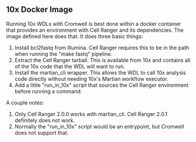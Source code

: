 ## 10x Docker Image

Running 10x WDLs with Cromwell is best done within a docker container that provides
an environment with Cell Ranger and its dependencies. The image defined here does
that. It does three basic things:

1. Install bcl2fastq from Illumina. Cell Ranger requires this to be in the path when
running the "make fastq" pipeline.
2. Extract the Cell Ranger tarball. This is available from 10x and contains all of the
10x code that the WDL will want to run.
3. Install the martian\_cli wrapper. This allows the WDL to call 10x analysis code
directly without needing 10x's Martian workflow executor.
4. Add a little "run_in_10x" script that sources the Cell Ranger environment before
running a command.

A couple notes:
1. Only Cell Ranger 2.0.0 works with martian\_cli. Cell Ranger 2.0.1 definitely does
not work.
2. Normally the "run_in_10x" script would be an entrypoint, but Cromwell does not
support that.
